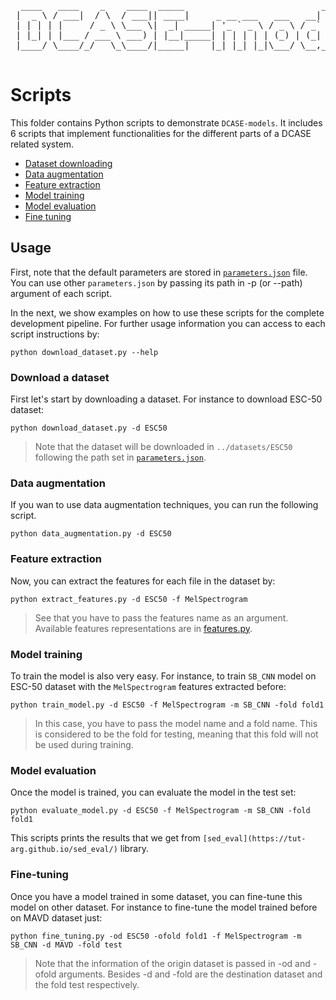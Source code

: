 <pre>
  ____   ____    _    ____  _____                          _      _     
 |  _ \ / ___|  / \  / ___|| ____|     _ __ ___   ___   __| | ___| |___ 
 | | | | |     / _ \ \___ \|  _| _____| '_ ` _ \ / _ \ / _` |/ _ \ / __|
 | |_| | |___ / ___ \ ___) | |__|_____| | | | | | (_) | (_| |  __/ \__ \
 |____/ \____/_/   \_\____/|_____|    |_| |_| |_|\___/ \__,_|\___|_|___/
                                                                       
</pre>

# Scripts

This folder contains Python scripts to demonstrate `DCASE-models`. It includes 6 scripts that implement functionalities for the different parts of a DCASE related system.

- [Dataset downloading](download_dataset.py)
- [Data augmentation](data_augmentation.py)
- [Feature extraction](feature_extraction.py)
- [Model training](train_model.py)
- [Model evaluation](evaluate_model.py)
- [Fine tuning](fine_tuning.py)

## Usage

First, note that the default parameters are stored in [`parameters.json`](`parameters.json`) file. You can use other `parameters.json` by passing its path in -p (or --path) argument of each script.

In the next, we show examples on how to use these scripts for the complete development pipeline. For further usage information you can access to each script instructions by:
```
python download_dataset.py --help
```

### Download a dataset
First let's start by downloading a dataset. For instance to download ESC-50 dataset:
```
python download_dataset.py -d ESC50
```

> Note that the dataset will be downloaded in `../datasets/ESC50` following the path set in [`parameters.json`](`../parameters.json`). 

### Data augmentation
If you wan to use data augmentation techniques, you can run the following script.
```
python data_augmentation.py -d ESC50
```

### Feature extraction
Now, you can extract the features for each file in the dataset by:
```
python extract_features.py -d ESC50 -f MelSpectrogram
```

> See that you have to pass the features name as an argument. Available features representations are in [features.py](../dcase_models/data/features.py).

### Model training
To train the model is also very easy. For instance, to train `SB_CNN` model on ESC-50 dataset with the `MelSpectrogram` features extracted before:
```
python train_model.py -d ESC50 -f MelSpectrogram -m SB_CNN -fold fold1
```

> In this case, you have to pass the model name and a fold name. This is considered to be the fold for testing, meaning that this fold will not be used during training.

### Model evaluation
Once the model is trained, you can evaluate the model in the test set:
```
python evaluate_model.py -d ESC50 -f MelSpectrogram -m SB_CNN -fold fold1
```

This scripts prints the results that we get from `[sed_eval](https://tut-arg.github.io/sed_eval/)` library.

### Fine-tuning
Once you have a model trained in some dataset, you can fine-tune this model on other dataset. For instance to fine-tune the model trained before on MAVD dataset just:
```
python fine_tuning.py -od ESC50 -ofold fold1 -f MelSpectrogram -m SB_CNN -d MAVD -fold test
```

> Note that the information of the origin dataset is passed in -od and -ofold arguments. Besides -d and -fold are the destination dataset and the fold test respectively.
